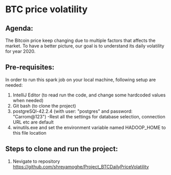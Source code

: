 BTC price volatility
====================
Agenda:
-------
The Bitcoin price keep changing due to multiple factors that affects the market. 
To have a better picture, our goal is to understand its daily volatility for year 2020.

Pre-requisites:
--------------
In order to run this spark job on your local machine, following setup are needed:
1. IntelliJ Editor (to read run the code, and change some hardcoded values when needed)
2. Git bash (to clone the project)
3. postgreSQl-42.2.4 (with user: "postgres" and password: "Carrom@123")
  -Rest all the settings for database selection, connection URL etc are default
4. winutils.exe and set the environment variable named HADOOP_HOME to this file location
  
Steps to clone and run the project:
-----------------------------------
1. Nevigate to repository https://github.com/shreyamoghe/Project_BTCDailyPriceVolatility

